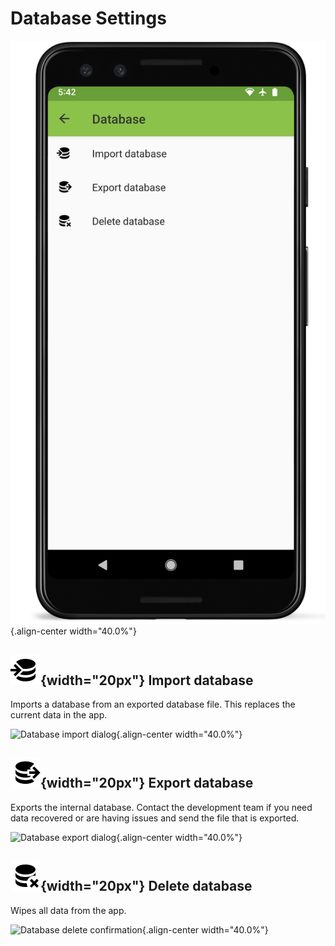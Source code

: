 Database Settings
=================

![](/_static/images/settings/database/settings_database_framed.png){.align-center
width="40.0%"}

![import](/_static/icons/settings/database/database-import.png){width="20px"} Import database
---------------------------------------------------------------------------------------------

Imports a database from an exported database file. This replaces the
current data in the app.

![Database import
dialog](/_static/images/settings/database/settings_database_import.png){.align-center
width="40.0%"}

![export](/_static/icons/settings/database/database-export.png){width="20px"} Export database
---------------------------------------------------------------------------------------------

Exports the internal database. Contact the development team if you need
data recovered or are having issues and send the file that is exported.

![Database export
dialog](/_static/images/settings/database/settings_database_export.png){.align-center
width="40.0%"}

![remove](/_static/icons/settings/database/database-remove.png){width="20px"} Delete database
---------------------------------------------------------------------------------------------

Wipes all data from the app.

![Database delete
confirmation](/_static/images/settings/database/settings_database_delete.png){.align-center
width="40.0%"}
